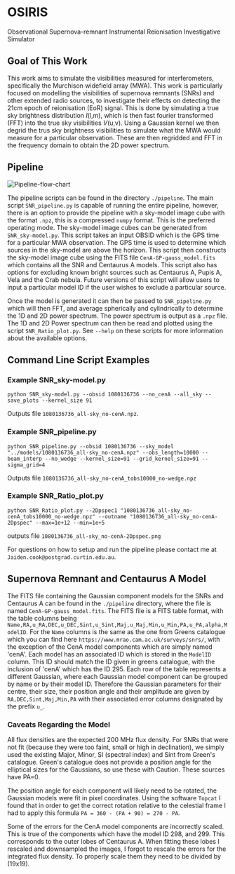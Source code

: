 # OSIRIS
Observational Supernova-remnant Instrumental Reionisation Investigative Simulator


## Goal of This Work

This work aims to simulate the visibilities measured for interferometers, specifically the Murchison widefield array (MWA). This work is particularly focused on modelling the visibilities of supernova remnants (SNRs) and other extended radio sources, to investigate their effects on detecting the 21cm epoch of reionisation (EoR) signal. This is done by simulating a true sky brightness distribution _I_(l,m), which is then fast fourier transformed (FFT) into the true sky visibilities _V_(u,v). Using a Gaussian kernel we then degrid the trus sky brightness visibilities to simulate what the MWA would measure for a particular observation. These are then regridded and FFT in the frequency domain to obtain the 2D power spectrum.


## Pipeline

![Pipeline-flow-chart](https://user-images.githubusercontent.com/43106834/158518789-ac0d5416-4f02-4ca0-a929-7b511b59f8a7.png)

The pipeline scripts can be found in the directory ```./pipeline```. The main script ```SNR_pipeline.py``` is capable of running the entire pipeline, however, there is an option to provide the pipeline with a sky-model image cube with the format ```.npz```, this is a compressed ```numpy``` format. This is the preferred operating mode. The sky-model image cubes can be generated from ```SNR_sky-model.py```. This script takes an input OBSID which is the GPS time for a particular MWA observation. The GPS time is used to determine which sources in the sky-model are above the horizon. This script then constructs the sky-model image cube using the FITS file ```CenA-GP-gauss_model.fits``` which contains all the SNR and Centaurus A models. This script also has options for excluding known bright sources such as Centaurus A, Pupis A, Vela and the Crab nebula. Future versions of this script will allow users to input a particular model ID if the user wishes to exclude a particular source.

Once the model is generated it can then be passed to ```SNR_pipeline.py``` which will then FFT, and average spherically and cylindrically to determine the 1D and 2D power spectrum. The power spectrum is output as a ```.npz``` file. The 1D and 2D Power spectrum can then be read and plotted using the script ```SNR_Ratio_plot.py```. See ```--help``` on these scripts for more information about the available options.

## Command Line Script Examples

### Example SNR_sky-model.py
```python SNR_sky-model.py --obsid 1080136736 --no_cenA --all_sky --save_plots --kernel_size 91```

Outputs file ```1080136736_all-sky_no-cenA.npz```.

### Example SNR_pipeline.py
```python SNR_pipeline.py --obsid 1080136736 --sky_model "../models/1080136736_all-sky_no-cenA.npz" --obs_length=10000 --beam_interp --no_wedge --kernel_size=91 --grid_kernel_size=91 --sigma_grid=4```

Outputs file ```1080136736_all-sky_no-cenA_tobs10000_no-wedge.npz```

### Example SNR_Ratio_plot.py

```python SNR_Ratio_plot.py --2Dpspec1 "1080136736_all-sky_no-cenA_tobs10000_no-wedge.npz" --outname "1080136736_all-sky_no-cenA-2Dpspec" --max=1e+12 --min=1e+5```

outputs file ```1080136736_all-sky_no-cenA-2Dpspec.png```

For questions on how to setup and run the pipeline please contact me at ```Jaiden.cook@postgrad.curtin.edu.au```.

## Supernova Remnant and Centaurus A Model

The FITS file containing the Gaussian component models for the SNRs and Centaurus A can be found in the ```./pipeline``` directory, where the file is named ```CenA-GP-gauss_model.fits```. The FITS file is a FITS table format, with the table columns being ```Name,RA,u_RA,DEC,u_DEC,Sint,u_Sint,Maj,u_Maj,Min,u_Min,PA,u_PA,alpha,ModelID```. For the ```Name``` columns is the same as the one from Greens catalogue which you can find here ```https://www.mrao.cam.ac.uk/surveys/snrs/```, with the exception of the CenA model components which are simply named 'cenA'. Each model has an associated ID which is stored in the ```ModelID``` column. This ID should match the ID given in greens catalogue, with the inclusion of 'cenA' which has the ID 295. Each row of the table represents a different Gaussian, where each Gaussian model component can be grouped by name or by their model ID. Therefore the Gaussian parameters for their centre, their size, their position angle and their amplitude are given by ```RA,DEC,Sint,Maj,Min,PA``` with their associated error columns designated by the prefix ```u_```.

### Caveats Regarding the Model
All flux densities are the expected 200 MHz flux density. For SNRs that were not fit (because they were too faint, small or high in declination), we simply used the existing Major, Minor, SI (spectral index) and Sint from Green's catalogue. Green's catalogue does not provide a position angle for the elliptical sizes for the Gaussians, so use these with Caution. These sources have PA=0. 

The position angle for each component will likely need to be rotated, the Gaussian models were fit in pixel coordinates. Using the software ```Topcat``` I found that in order to get the correct rotation relative to the celestial frame I had to apply this formula ```PA = 360 - (PA + 90) = 270 - PA```. 

Some of the errors for the CenA model components are incorrectly scaled. This is true of the components which have the model ID 298, and 299. This corresponds to the outer lobes of Centaurus A. When fitting these lobes I rescaled and downsampled the images, I forgot to rescale the errors for the integrated flux density. To properly scale them they need to be divided by (19x19).

